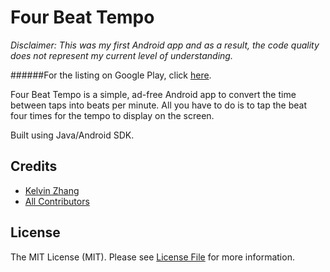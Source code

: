 # Four Beat Tempo

*Disclaimer: This was my first Android app and as a result, the code quality does not represent my current level of understanding.*

######For the listing on Google Play, click [here](https://play.google.com/store/apps/details?id=in.iamkelv.fourbeattempo&hl=en_GB).

Four Beat Tempo is a simple, ad-free Android app to convert the time between taps into beats per minute. All you have to do is to tap the beat four times for the tempo to display on the screen.

Built using Java/Android SDK.

## Credits

- [Kelvin Zhang](https://github.com/kz)
- [All Contributors](link-contributors)

## License

The MIT License (MIT). Please see [License File](LICENSE.md) for more information.

